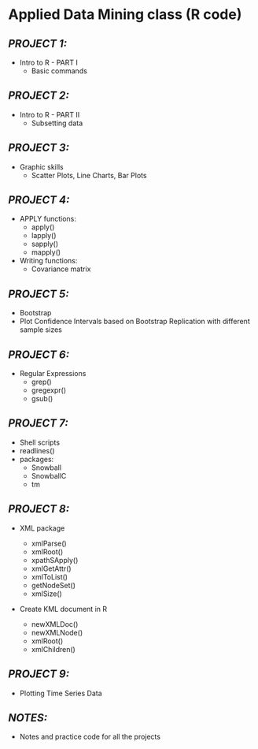 # **Applied Data Mining class (R code)**

## *PROJECT 1:*

   * Intro to R - PART I
      * Basic commands

## *PROJECT 2:*

   * Intro to R - PART II
      * Subsetting data

## *PROJECT 3:*

   * Graphic skills
      * Scatter Plots, Line Charts, Bar Plots

## *PROJECT 4:*

   * APPLY functions:
      * apply()
      * lapply()
      * sapply()
      * mapply()
   * Writing functions:
      * Covariance matrix

## *PROJECT 5:*

   * Bootstrap
   * Plot Confidence Intervals based on Bootstrap Replication with different sample sizes

## *PROJECT 6:*

   * Regular Expressions
      * grep()
      * gregexpr()
      * gsub()

## *PROJECT 7:*

   * Shell scripts
   * readlines()
   * packages:
      * Snowball
      * SnowballC
      * tm

## *PROJECT 8:*

   * XML package
      * xmlParse()
      * xmlRoot()
      * xpathSApply()
      * xmlGetAttr()
      * xmlToList()
      * getNodeSet()
      * xmlSize()

   * Create KML document in R
      * newXMLDoc()
      * newXMLNode()
      * xmlRoot()
      * xmlChildren()

## *PROJECT 9:*

   * Plotting Time Series Data

## *NOTES:*

   * Notes and practice code for all the projects
